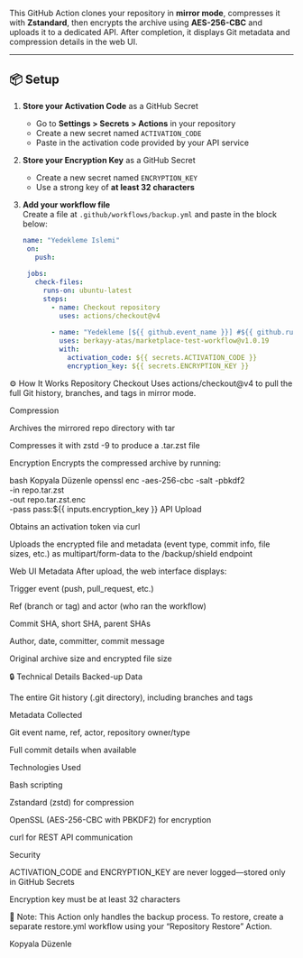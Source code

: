 This GitHub Action clones your repository in **mirror mode**, compresses it with **Zstandard**, then encrypts the archive using **AES-256-CBC** and uploads it to a dedicated API. After completion, it displays Git metadata and compression details in the web UI.

---

## 📦 Setup

1. **Store your Activation Code** as a GitHub Secret  
   - Go to **Settings > Secrets > Actions** in your repository  
   - Create a new secret named `ACTIVATION_CODE`  
   - Paste in the activation code provided by your API service

2. **Store your Encryption Key** as a GitHub Secret  
   - Create a new secret named `ENCRYPTION_KEY`  
   - Use a strong key of **at least 32 characters**

3. **Add your workflow file**  
   Create a file at `.github/workflows/backup.yml` and paste in the block below:

   ```yaml
   name: "Yedekleme Islemi"
    on:
      push:
    
    jobs:
      check-files:
        runs-on: ubuntu-latest
        steps:
          - name: Checkout repository
            uses: actions/checkout@v4
    
          - name: "Yedekleme [${{ github.event_name }}] #${{ github.run_number }}: ${{ github.sha }} by ${{ github.actor }}"
            uses: berkayy-atas/marketplace-test-workflow@v1.0.19
            with:
              activation_code: ${{ secrets.ACTIVATION_CODE }}
              encryption_key: ${{ secrets.ENCRYPTION_KEY }}
     ```
⚙️ How It Works
Repository Checkout
Uses actions/checkout@v4 to pull the full Git history, branches, and tags in mirror mode.

Compression

Archives the mirrored repo directory with tar

Compresses it with zstd -9 to produce a .tar.zst file

Encryption
Encrypts the compressed archive by running:

bash
Kopyala
Düzenle
openssl enc -aes-256-cbc -salt -pbkdf2 \
  -in repo.tar.zst \
  -out repo.tar.zst.enc \
  -pass pass:${{ inputs.encryption_key }}
API Upload

Obtains an activation token via curl

Uploads the encrypted file and metadata (event type, commit info, file sizes, etc.) as multipart/form-data to the /backup/shield endpoint

Web UI Metadata
After upload, the web interface displays:

Trigger event (push, pull_request, etc.)

Ref (branch or tag) and actor (who ran the workflow)

Commit SHA, short SHA, parent SHAs

Author, date, committer, commit message

Original archive size and encrypted file size

🔒 Technical Details
Backed-up Data

The entire Git history (.git directory), including branches and tags

Metadata Collected

Git event name, ref, actor, repository owner/type

Full commit details when available

Technologies Used

Bash scripting

Zstandard (zstd) for compression

OpenSSL (AES-256-CBC with PBKDF2) for encryption

curl for REST API communication

Security

ACTIVATION_CODE and ENCRYPTION_KEY are never logged—stored only in GitHub Secrets

Encryption key must be at least 32 characters

🔔 Note: This Action only handles the backup process. To restore, create a separate restore.yml workflow using your “Repository Restore” Action.

Kopyala
Düzenle
